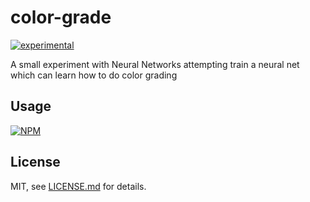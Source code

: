 # color-grade

[![experimental](http://badges.github.io/stability-badges/dist/experimental.svg)](http://github.com/badges/stability-badges)

A small experiment with Neural Networks attempting train a neural net which can learn how to do color grading

## Usage

[![NPM](https://nodei.co/npm/color-grade.png)](https://www.npmjs.com/package/color-grade)

## License

MIT, see [LICENSE.md](http://github.com/mikkoh/color-grade/blob/master/LICENSE.md) for details.
